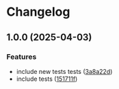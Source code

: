 # Changelog

## 1.0.0 (2025-04-03)


### Features

* include new tests tests ([3a8a22d](https://github.com/ptramontina-cg/testing-lib/commit/3a8a22dc9419c894f97aa5617af52f9f79578c78))
* include tests ([151711f](https://github.com/ptramontina-cg/testing-lib/commit/151711f98bc90ab0f1350ba3a00a6e901aefdf04))
